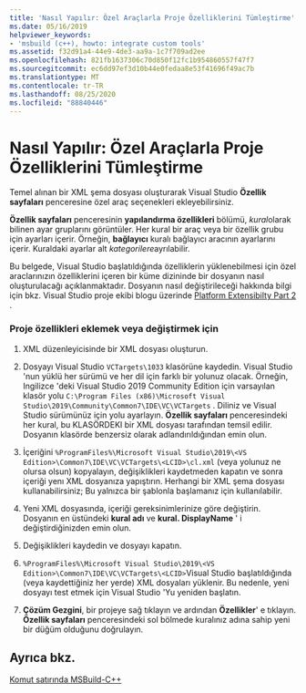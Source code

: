 ```yaml
---
title: 'Nasıl Yapılır: Özel Araçlarla Proje Özelliklerini Tümleştirme'
ms.date: 05/16/2019
helpviewer_keywords:
- 'msbuild (c++), howto: integrate custom tools'
ms.assetid: f32d91a4-44e9-4de3-aa9a-1c7f709ad2ee
ms.openlocfilehash: 821fb1637306c70d850f12fc1b954860557f47f7
ms.sourcegitcommit: ec6dd97ef3d10b44e0fedaa8e53f41696f49ac7b
ms.translationtype: MT
ms.contentlocale: tr-TR
ms.lasthandoff: 08/25/2020
ms.locfileid: "88840446"
---
```

# <a name="how-to-integrate-custom-tools-into-the-project-properties"></a>Nasıl Yapılır: Özel Araçlarla Proje Özelliklerini Tümleştirme

Temel alınan bir XML şema dosyası oluşturarak Visual Studio **Özellik sayfaları** penceresine özel araç seçenekleri ekleyebilirsiniz.

**Özellik sayfaları** penceresinin **yapılandırma özellikleri** bölümü, *kural*olarak bilinen ayar gruplarını görüntüler. Her kural bir araç veya bir özellik grubu için ayarları içerir. Örneğin, **bağlayıcı** kuralı bağlayıcı aracının ayarlarını içerir. Kuraldaki ayarlar alt *kategorilere*ayrılabilir.

Bu belgede, Visual Studio başlatıldığında özelliklerin yüklenebilmesi için özel araclarınızın özelliklerini içeren bir küme dizininde bir dosyanın nasıl oluşturulacağı açıklanmaktadır. Dosyanın nasıl değiştirileceği hakkında bilgi için bkz. Visual Studio proje ekibi blogu üzerinde [Platform Extensibilty Part 2](/archive/blogs/vsproject/platform-extensibility-part-2) .

### <a name="to-add-or-change-project-properties"></a>Proje özellikleri eklemek veya değiştirmek için

1. XML düzenleyicisinde bir XML dosyası oluşturun.

1. Dosyayı Visual Studio `VCTargets\1033` klasörüne kaydedin. Visual Studio 'nun yüklü her sürümü ve her dil için farklı bir yolunuz olacak. Örneğin, Ingilizce 'deki Visual Studio 2019 Community Edition için varsayılan klasör yolu `C:\Program Files (x86)\Microsoft Visual Studio\2019\Community\Common7\IDE\VC\VCTargets` . Diliniz ve Visual Studio sürümünüz için yolu ayarlayın. **Özellik sayfaları** penceresindeki her kural, bu KLASÖRDEKI bir XML dosyası tarafından temsil edilir. Dosyanın klasörde benzersiz olarak adlandırıldığından emin olun.

1. İçeriğini `%ProgramFiles%\Microsoft Visual Studio\2019\<VS Edition>\Common7\IDE\VC\VCTargets\<LCID>\cl.xml` (veya yolunuz ne olursa olsun) kopyalayın, değişiklikleri kaydetmeden kapatın ve sonra içeriği yenı XML dosyanıza yapıştırın. Herhangi bir XML şema dosyası kullanabilirsiniz; Bu yalnızca bir şablonla başlamanız için kullanılabilir.

1. Yeni XML dosyasında, içeriği gereksinimlerinize göre değiştirin. Dosyanın en üstündeki **kural adı** ve **kural. DisplayName** ' i değiştirdiğinizden emin olun.

1. Değişiklikleri kaydedin ve dosyayı kapatın.

1. `%ProgramFiles%\Microsoft Visual Studio\2019\<VS Edition>\Common7\IDE\VC\VCTargets\<LCID>`Visual Studio başlatıldığında (veya kaydettiğiniz her yerde) XML dosyaları yüklenir. Bu nedenle, yeni dosyayı test etmek için Visual Studio 'Yu yeniden başlatın.

1. **Çözüm Gezgini**, bir projeye sağ tıklayın ve ardından **Özellikler**' e tıklayın. **Özellik sayfaları** penceresindeki sol bölmede kuralınız adına sahip yeni bir düğüm olduğunu doğrulayın.

## <a name="see-also"></a>Ayrıca bkz.

[Komut satırında MSBuild-C++](msbuild-visual-cpp.md)
